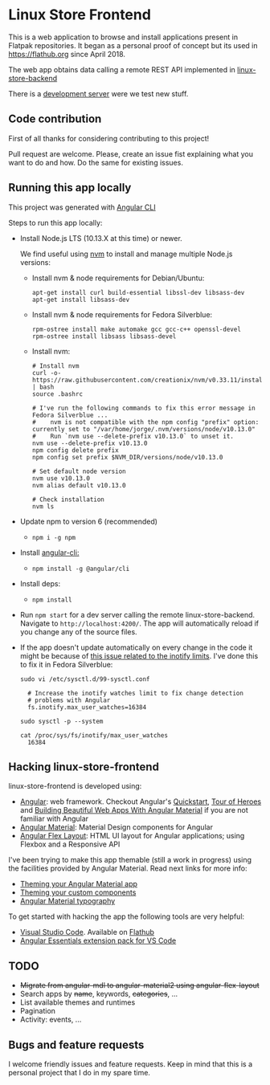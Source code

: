 # Linux Store Frontend

This is a web application to browse and install applications present in Flatpak repositories. It began as a personal proof of concept but its used in https://flathub.org since April 2018.

The web app obtains data calling a remote REST API implemented in [linux-store-backend](https://github.com/jgarciao/linux-store-backend) 

There is a [development server](http://45.55.104.129) were we test new stuff.


## Code contribution

First of all thanks for considering contributing to this project!

Pull request are welcome. Please, create an issue fist explaining what you want to do and how. Do the same for existing issues.

## Running this app locally

This project was generated with [Angular CLI](https://github.com/angular/angular-cli)

Steps to run this app locally:
* Install Node.js LTS (10.13.X at this time) or newer. 

  We find useful using [nvm](https://github.com/creationix/nvm) to install and manage multiple Node.js versions:
  * Install nvm & node requirements for Debian/Ubuntu:
    ```
    apt-get install curl build-essential libssl-dev libsass-dev
    apt-get install libsass-dev
    ```
  * Install nvm & node requirements for Fedora Silverblue:
    ```
    rpm-ostree install make automake gcc gcc-c++ openssl-devel
    rpm-ostree install libsass libsass-devel
    ```
  * Install nvm:
    ```
    # Install nvm
    curl -o- https://raw.githubusercontent.com/creationix/nvm/v0.33.11/install.sh | bash
    source .bashrc

    # I've run the following commands to fix this error message in Fedora Silverblue ...
	#    nvm is not compatible with the npm config "prefix" option: currently set to "/var/home/jorge/.nvm/versions/node/v10.13.0"
	#    Run `nvm use --delete-prefix v10.13.0` to unset it.
    nvm use --delete-prefix v10.13.0
	npm config delete prefix
	npm config set prefix $NVM_DIR/versions/node/v10.13.0

    # Set default node version
	nvm use v10.13.0
	nvm alias default v10.13.0

	# Check installation
	nvm ls
    ```
* Update npm to version 6 (recommended)
  * ```npm i -g npm```
* Install [angular-cli:](https://github.com/angular/angular-cli) 
  * ```npm install -g @angular/cli```
* Install deps:
  * ```npm install ```
* Run `npm start` for a dev server calling the remote linux-store-backend. Navigate to `http://localhost:4200/`. The app will automatically reload if you change any of the source files.
* If the app doesn't update automatically on every change in the code it might be because of [this issue related to the inotify limits](https://github.com/angular/angular-cli/issues/2356#issuecomment-278298550). I've done this to fix it in Fedora Silverblue:
  ```
  sudo vi /etc/sysctl.d/99-sysctl.conf

    # Increase the inotify watches limit to fix change detection
    # problems with Angular
    fs.inotify.max_user_watches=16384

  sudo sysctl -p --system

  cat /proc/sys/fs/inotify/max_user_watches
    16384
  ```


## Hacking linux-store-frontend

linux-store-frontend is developed using:
* [Angular](https://angular.io/): web framework. Checkout Angular's [Quickstart](https://angular.io/guide/quickstart), [Tour of Heroes](https://angular.io/tutorial) and [Building Beautiful Web Apps With Angular Material](https://www.barbarianmeetscoding.com/blog/2017/01/31/building-beautiful-web-apps-with-angular-material-part-i/) if you are not familiar with Angular
* [Angular Material](https://material.angular.io/): Material Design components for Angular
* [Angular Flex Layout](https://github.com/angular/flex-layout): HTML UI layout for Angular applications; using Flexbox and a Responsive API 

I've been trying to make this app themable (still a work in progress) using the facilities provided by Angular Material. Read next links for more info:
* [Theming your Angular Material app](https://material.angular.io/guide/theming)
* [Theming your custom components](https://material.angular.io/guide/theming-your-components)
* [Angular Material typography](https://material.angular.io/guide/typography)

To get started with hacking the app the following tools are very helpful:
* [Visual Studio Code](https://code.visualstudio.com/). Available on [Flathub](https://flathub.org/apps/details/com.visualstudio.code)
* [Angular Essentials extension pack for VS Code](https://marketplace.visualstudio.com/items?itemName=johnpapa.angular-essentials)

## TODO
* ~~Migrate from angular-mdl to angular-material2 using angular-flex-layout~~
* Search apps by ~~name~~, keywords, ~~categories~~, ...
* List available themes and runtimes
* Pagination
* Activity: events, ...

## Bugs and feature requests

I welcome friendly issues and feature requests. Keep in mind that this is a personal project that I do in my spare time. 
